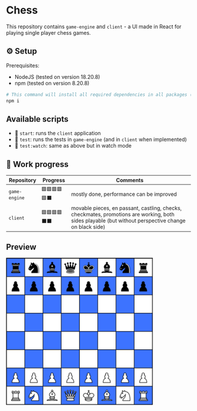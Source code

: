 # Chess

This repository contains `game-engine` and `client` - a UI made in React for playing single player chess games.

## ⚙️ Setup

Prerequisites:

-   NodeJS (tested on version 18.20.8)
-   npm (tested on version 8.20.8)

```bash
# This command will install all required dependencies in all packages (thanks to npm workspaces)
npm i
```

## Available scripts

-   🚀 `start`: runs the `client` application
-   🧪 `test`: runs the tests in `game-engine` (and in `client` when implemented)
-   🧪 `test:watch`: same as above but in watch mode

## 🚧 Work progress

| Repository    | Progress     | Comments                                                                                                                                             |
| ------------- | ------------ | ---------------------------------------------------------------------------------------------------------------------------------------------------- |
| `game-engine` | 🟩🟩🟩🟩🟩⬛ | mostly done, performance can be improved                                                                                                             |
| `client`      | 🟩🟩🟩🟩⬛⬛ | movable pieces, en passant, castling, checks, checkmates, promotions are working, both sides playable (but without perspective change on black side) |

## Preview

<img src="./preview.jpg" alt="" width="400" height="400"/>
